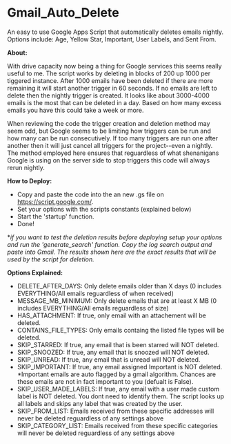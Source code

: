 # Gmail_Auto_Delete
An easy to use Google Apps Script that automatically deletes emails nightly. Options include: Age, Yellow Star, Important, User Labels, and Sent From.

**About:**

With drive capacity now being a thing for Google services this seems really useful to me. The script works by deleting in blocks of 200 up 1000 per tiggered instance. After 1000 emails have been deleted if there are more remaining it will start another trigger in 60 seconds. If no emails are left to delete then the nightly trigger is created. It looks like about 3000-4000 emails is the most that can be deleted in a day. Based on how many excess emails you have this could take a week or more.

When reviewing the code the trigger creation and deletion method may seem odd, but Google seems to be limiting how triggers can be run and how many can be run consecutively. If too many triggers are run one after another then it will just cancel all triggers for the project--even a nightly. The method employed here ensures that reguardless of what shenanigans Google is using on the server side to stop triggers this code will always rerun nightly. 


**How to Deploy:**
- Copy and paste the code into the an new .gs file on https://script.google.com/.
- Set your options with the scripts constants (explained below)
- Start the 'startup' function. 
- Done!

**if you want to test the deletion results before deploying setup your options and run the 'generate_search' function. Copy the log search output and paste into Gmail. The results shown here are the exact results that will be used by the script for deletion.*

**Options Explained:**
- DELETE_AFTER_DAYS: Only delete emails older than X days (0 includes EVERYTHING/All emails reguardless of when received)
- MESSAGE_MB_MINIMUM: Only delete emails that are at least X MB (0 includes EVERYTHING/All emails reguardless of size)
- HAS_ATTACHMENT: If true, only email with an attachement will be deleted.
- CONTAINS_FILE_TYPES: Only emails containg the listed file types will be deleted.
- SKIP_STARRED: If true, any email that is been starred will NOT deleted.
- SKIP_SNOOZED: If true, any email that is snoozed will NOT deleted.
- SKIP_UNREAD: If true, any email that is unread will NOT deleted.
- SKIP_IMPORTANT: If true, any email assigned Important is NOT deleted. *Important emails are auto flagged by a gmail algorithm. Chances are these emails are not in fact important to you (defualt is False).
- SKIP_USER_MADE_LABELS: If true, any email with a user made custom label is NOT deleted. You dont need to identify them. The script looks up all labels and skips any label that was created by the user.
- SKIP_FROM_LIST: Emails received from these specific addresses will never be deleted reguardless of any settings above
- SKIP_CATEGORY_LIST: Emails received from these specific categories will never be deleted reguardless of any settings above

